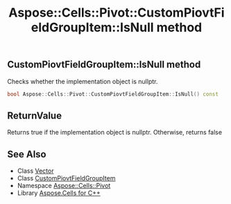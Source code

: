 ﻿---
title: Aspose::Cells::Pivot::CustomPiovtFieldGroupItem::IsNull method
linktitle: IsNull
second_title: Aspose.Cells for C++ API Reference
description: 'Aspose::Cells::Pivot::CustomPiovtFieldGroupItem::IsNull method. Checks whether the implementation object is nullptr in C++.'
type: docs
weight: 500
url: /cpp/aspose.cells.pivot/custompiovtfieldgroupitem/isnull/
---
## CustomPiovtFieldGroupItem::IsNull method


Checks whether the implementation object is nullptr.

```cpp
bool Aspose::Cells::Pivot::CustomPiovtFieldGroupItem::IsNull() const
```


## ReturnValue

Returns true if the implementation object is nullptr. Otherwise, returns false

## See Also

* Class [Vector](../../../aspose.cells/vector/)
* Class [CustomPiovtFieldGroupItem](../)
* Namespace [Aspose::Cells::Pivot](../../)
* Library [Aspose.Cells for C++](../../../)
